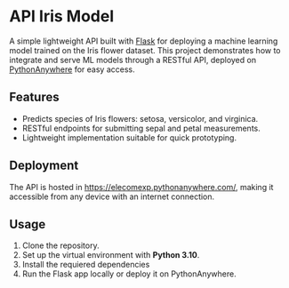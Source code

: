 # API Iris Model 

A simple lightweight API built with [Flask](https://flask.palletsprojects.com/en/stable/) for deploying a machine learning model trained on the Iris flower dataset. This project demonstrates how to integrate and serve ML models through a RESTful API, deployed on [PythonAnywhere](https://www.pythonanywhere.com/) for easy access.

## Features

- Predicts species of Iris flowers: setosa, versicolor, and virginica.
- RESTful endpoints for submitting sepal and petal measurements.
- Lightweight implementation suitable for quick prototyping.

## Deployment

The API is hosted in https://elecomexp.pythonanywhere.com/, making it accessible from any device with an internet connection.

## Usage

1. Clone the repository.
2. Set up the virtual environment with **Python 3.10**.
3. Install the requiered dependencies
4. Run the Flask app locally or deploy it on PythonAnywhere.
